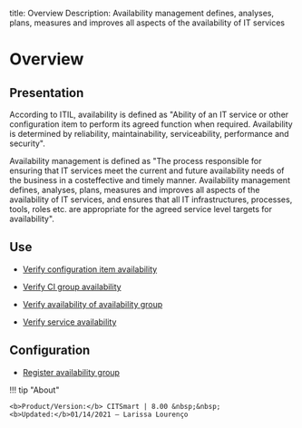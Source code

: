 title: Overview
Description: Availability management defines, analyses, plans, measures and improves all aspects of the availability of IT services
# Overview

Presentation
----------------

According to ITIL, availability is defined as "Ability of an IT service or other
configuration item to perform its agreed function when required. Availability is
determined by reliability, maintainability, serviceability, performance and
security".

Availability management is defined as "The process responsible for ensuring that
IT services meet the current and future availability needs of the business in a
costeffective and timely manner. Availability management defines, analyses,
plans, measures and improves all aspects of the availability of IT services, and
ensures that all IT infrastructures, processes, tools, roles etc. are
appropriate for the agreed service level targets for availability".

Use
-------

- [Verify configuration item availability](/en-us/citsmart-platform-8/processes/availability/use/configuration-item-availability.html)

- [Verify CI group availability](/en-us/citsmart-platform-8/processes/availability/use/CI-group-availability.html)

- [Verify availability of availability group](/en-us/citsmart-platform-8/processes/availability/use/availability-group.html)

- [Verify service availability](/en-us/citsmart-platform-8/processes/availability/use/service-availability.html)

Configuration
-----------------

- [Register availability group](/en-us/citsmart-platform-8/processes/availability/configuration/register-availability-group.html)

!!! tip "About"

    <b>Product/Version:</b> CITSmart | 8.00 &nbsp;&nbsp;
    <b>Updated:</b>01/14/2021 – Larissa Lourenço
